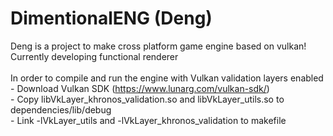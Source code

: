 # DimentionalENG (Deng)
Deng is a project to make cross platform game engine based on vulkan! <br>
Currently developing functional renderer <br>
<br>
In order to compile and run the engine with Vulkan validation layers enabled <br>
    - Download Vulkan SDK (https://www.lunarg.com/vulkan-sdk/) <br>
    - Copy libVkLayer_khronos_validation.so and libVkLayer_utils.so to dependencies/lib/debug <br>
    - Link -lVkLayer_utils and -lVkLayer_khronos_validation to makefile <br>

 
